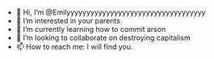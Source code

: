 - 👋 Hi, I’m @Emilyyyyyyyyyyyyyyyyyyyyyyyyyyyyyyyyyyy
- 👀 I’m interested in your parents
- 🌱 I’m currently learning how to commit arson
- 💞️ I’m looking to collaborate on destroying capitalism
- 📫 How to reach me: I will find you.

<!---
Emilyyyyyyyyyyyyyyyyyyyyyyyyyyyyyyyyyyy/Emilyyyyyyyyyyyyyyyyyyyyyyyyyyyyyyyyyyy is a ✨ special ✨ repository because its `README.md` (this file) appears on your GitHub profile.
You can click the Preview link to take a look at your changes.
--->
